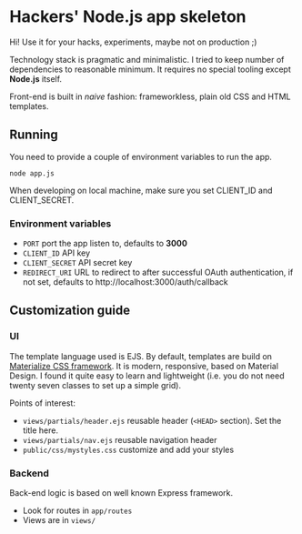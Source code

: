 # Hackers' Node.js app skeleton

Hi! Use it for your hacks, experiments, maybe not on production ;) 

Technology stack is pragmatic and minimalistic. I tried to keep number of dependencies to reasonable minimum.
It requires no special tooling except **Node.js** itself.

Front-end is built in _naive_ fashion: frameworkless, plain old CSS and HTML templates. 
 
## Running

You need to provide a couple of environment variables to run the app.  

`node app.js`

When developing on local machine, make sure you set CLIENT_ID and CLIENT_SECRET.

### Environment variables

* `PORT` port the app listen to, defaults to **3000**
* `CLIENT_ID` API key
* `CLIENT_SECRET` API secret key 
* `REDIRECT_URI` URL to redirect to after successful OAuth authentication, if not set, defaults to http://localhost:3000/auth/callback

## Customization guide

### UI

The template language used is EJS.
By default, templates are build on [Materialize CSS framework](https://materializecss.com). 
It is modern, responsive, based on Material Design. I found it quite easy to learn and lightweight (i.e. you do not need twenty seven classes to set up a simple grid).

Points of interest:

* `views/partials/header.ejs` reusable header (`<HEAD>` section). Set the title here.
* `views/partials/nav.ejs` reusable navigation header
* `public/css/mystyles.css` customize and add your styles

### Backend

Back-end logic is based on well known Express framework. 

* Look for routes in `app/routes`
* Views are in `views/`